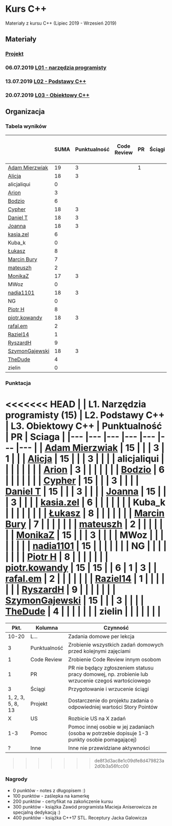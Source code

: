 # Kurs C++

Materiały z kursu C++ (Lipiec 2019 - Wrzesień 2019)

## Materiały

### [Projekt](project)
### 06.07.2019 [L01 - narzędzia programisty](L01-programmers-tools)
### 13.07.2019 [L02 - Podstawy C++](L02-C++-introduction)
### 20.07.2019 [L03 - Obiektowy C++](L03-object-oriented-cpp)

## Organizacja

### Tabela wyników

| | SUMA | Punktualność | Code Review | PR | Ściągi | Projekt | US | Pomoc | Inne | L1. Narzędzia programisty (15) | L2. Podstawy C++ | L3. Obiektowy C++ |
|---                                                  |--- |--- |--- |--- |--- |--- |--- |--- |--- |--- |--- |--- |
| [Adam Mierzwiak](https://github.com/adamvm)         | 19 |  3 |    |  1 |    |    |    |    |    | 15 |    |    |
| [Alicja](https://github.com/AlicjaBonder)           | 18 |  3 |    |    |    |    |    |    |    | 15 |    |    |
| alicjaliqui                                         |  0 |    |    |    |    |    |    |    |    |    |    |    |
| [Arion](https://github.com/Ariionex)                |  3 |    |    |    |    |    |    |    |    |  3 |    |    |
| [Bodzio](https://github.com/Dolaroza)               |  6 |    |    |    |    |    |    |    |    |  6 |    |    |
| [Cypher](https://github.com/ChopSeeGuy)             | 18 |  3 |    |    |    |    |    |    |    | 15 |    |    |
| [Daniel T](https://github.com/LinQ007)              | 18 |  3 |    |    |    |    |    |    |    | 15 |    |    |
| [Joanna](https://github.com/teojdb)                 | 18 |  3 |    |    |    |    |    |    |    | 15 |    |    |
| [kasia.zel](https://github.com/kasiazel)            |  6 |    |    |    |    |    |    |    |    |  6 |    |    |
| Kuba_k                                              |  0 |    |    |    |    |    |    |    |    |    |    |    |
| [Łukasz](https://github.com/lucaswalicki)           |  8 |    |    |    |    |    |    |    |    |  8 |    |    |
| [Marcin Bury](https://github.com/MarcinBury92)      |  7 |    |    |    |    |    |    |    |    |  7 |    |    |
| [mateuszh](https://github.com/czarny247)            |  2 |    |    |    |    |    |    |    |    |  2 |    |    |
| [MonikaZ](https://github.com/MonikaZelechowska)     | 17 |  3 |    |    |    |    |    |    |    | 15 |    |    |
| MWoz                                                |  0 |    |    |    |    |    |    |    |    |    |    |    |
| [nadia1101](https://github.com/JustynaSlazak)       | 18 |  3 |    |    |    |    |    |    |    | 15 |    |    |
| NG                                                  |  0 |    |    |    |    |    |    |    |    |    |    |    |
| [Piotr H](https://github.com/PiotrHCpp)             |  8 |    |    |    |    |    |    |    |    |  8 |    |    |
| [piotr.kowandy](https://github.com/PiotrKowandy)    | 18 |  3 |    |    |    |    |    |    |    | 15 |    |    |
| [rafal.em](https://github.com/elRaphaelo)           |  2 |    |    |    |    |    |    |    |    |  2 |    |    |
| [Raziel14](https://github.com/Arakis14)             |  1 |    |    |    |    |    |    |    |    |  1 |    |    |
| [RyszardH](https://github.com/RyszardHalapacz)      |  9 |    |    |    |    |    |    |    |    |  9 |    |    |
| [SzymonGajewski](https://github.com/SzymonGajewski) | 18 |  3 |    |    |    |    |    |    |    | 15 |    |    |
| [TheDude](https://github.com/TheDude-cpu)           |  4 |    |    |    |    |    |    |    |    |  4 |    |    |
| zielin                                              |  0 |    |    |    |    |    |    |    |    |    |    |    |

### Punktacja

<<<<<<< HEAD
| | L1. Narzędzia programisty (15) | L2. Podstawy C++ | L3. Obiektowy C++ | Punktualność | PR | Sciaga |
|---                                                  |--- |--- |--- |--- |--- |--- |
| [Adam Mierzwiak](https://github.com/adamvm)         | 15 |    |    |  3 |  1 |    |
| [Alicja](https://github.com/AlicjaBonder)           | 15 |    |    |  3 |    |    |
| alicjaliqui                                         |    |    |    |    |    |    |
| [Arion](https://github.com/Ariionex)                |  3 |    |    |    |    |    |
| [Bodzio](https://github.com/Dolaroza)               |  6 |    |    |    |    |    |
| [Cypher](https://github.com/ChopSeeGuy)             | 15 |    |    |  3 |    |    |
| [Daniel T](https://github.com/LinQ007)              | 15 |    |    |  3 |    |    |
| [Joanna](https://github.com/teojdb)                 | 15 |    |    |  3 |    |    |
| [kasia.zel](https://github.com/kasiazel)            |  6 |    |    |    |    |    |
| Kuba_k                                              |    |    |    |    |    |    |
| [Łukasz](https://github.com/lucaswalicki)           |  8 |    |    |    |    |    |
| [Marcin Bury](https://github.com/MarcinBury92)      |  7 |    |    |    |    |    |
| [mateuszh](https://github.com/czarny247)            |  2 |    |    |    |    |    |
| [MonikaZ](https://github.com/MonikaZelechowska)     | 15 |    |    |  3 |    |    |
| MWoz                                                |    |    |    |    |    |    |
| [nadia1101](https://github.com/JustynaSlazak)       | 15 |    |    |    |    |    |
| NG                                                  |    |    |    |    |    |    |
| [Piotr H](https://github.com/PiotrHCpp)             |  8 |    |    |    |    |    |
| [piotr.kowandy](https://github.com/PiotrKowandy)    | 15 | 15 |    |  6 |  1 |  3 |
| [rafal.em](https://github.com/elRaphaelo)           |  2 |    |    |    |    |    |
| [Raziel14](https://github.com/Arakis14)             |  1 |    |    |    |    |    |
| [RyszardH](https://github.com/RyszardHalapacz)      |  9 |    |    |    |    |    |
| [SzymonGajewski](https://github.com/SzymonGajewski) | 15 |    |    |  3 |    |    |
| [TheDude](https://github.com/TheDude-cpu)           |  4 |    |    |    |    |    |
| zielin                                              |    |    |    |    |    |    |
=======
| Pkt.              | Kolumna      | Czynność |
|-------------------|--------------|----------|
| 10-20             | L...         | Zadania domowe per lekcja |
| 3                 | Punktualność | Zrobienie wszystkich zadań domowych przed kolejnymi zajęciami |
| 1                 | Code Review  | Zrobienie Code Review innym osobom |
| 1                 | PR           | PR nie będący zgłoszeniem statusu pracy domowej, np. zrobienie lub wrzucenie czegoś wartościowego |
| 3                 | Ściągi       | Przygotowanie i wrzucenie ściągi |
| 1, 2, 3, 5, 8, 13 | Projekt      | Dostarczenie do projektu zadania o odpowiedniej wartości Story Pointów |
| X                 | US           | Rozbicie US na X zadań |
| 1-3               | Pomoc        | Pomoc innej osobie w jej zadaniach (osoba w potrzebie dopisuje 1-3 punkty osobie pomagającej) |
| ?                 | Inne         | Inne nie przewidziane aktywności |
>>>>>>> de8f3d3ac8e1c09dfe8d479823a2d0b3a56fcc00

### Nagrody

- 0 punktów - notes z długopisem :)
- 100 punktów - zaślepka na kamerkę
- 200 punktów - certyfikat na zakończenie kursu
- 300 punktów - książka Zawód programista Macieja Aniserowicza ze specjalną dedykacją :)
- 400 punktów - książka C++17 STL. Receptury Jacka Galowicza
